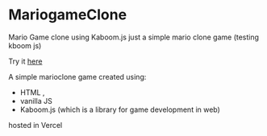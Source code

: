 # MariogameClone
Mario Game clone using Kaboom.js
just a simple mario clone game (testing kboom js)

Try it <a href="https://marioclonejs.vercel.app/" target="__Blank" > here </a>

A simple marioclone game 
created using:
- HTML , 
- vanilla JS 
- Kaboom.js (which is a library for game development in web)

hosted in Vercel
